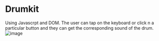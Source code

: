# Drumkit
Using Javascrpt and DOM. The user can tap on the keyboard or click n a particular button and they can get the corresponding sound of the drum.
![image](https://user-images.githubusercontent.com/68321745/102456174-7e177e00-408c-11eb-9564-e770fa623c28.png)
